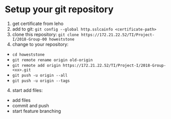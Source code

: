 # Setup your git repository

1. get certificate from leho
2. add to git: `git config --global http.sslcainfo <certificate-path>`
3. clone this repository: `git clone https://172.21.22.52/TI/Project-I/2018-Group-00 howeststone`
4. change to your repository:
  * `cd howeststone`
  * `git remote rename origin old-origin`
  * `git remote add origin https://172.21.22.52/TI/Project-I/2018-Group-<xx>.git`
  * `git push -u origin --all`
  * `git push -u origin --tags`
4. start add files:
  * add files
  * commit and push
  * start feature branching
